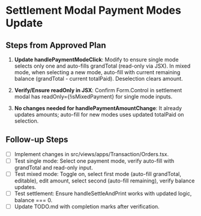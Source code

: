 # Settlement Modal Payment Modes Update

## Steps from Approved Plan

1. **Update handlePaymentModeClick**: Modify to ensure single mode selects only one and auto-fills grandTotal (read-only via JSX). In mixed mode, when selecting a new mode, auto-fill with current remaining balance (grandTotal - current totalPaid). Deselection clears amount.

2. **Verify/Ensure readOnly in JSX**: Confirm Form.Control in settlement modal has readOnly={!isMixedPayment} for single mode inputs.

3. **No changes needed for handlePaymentAmountChange**: It already updates amounts; auto-fill for new modes uses updated totalPaid on selection.

## Follow-up Steps
- [ ] Implement changes in src/views/apps/Transaction/Orders.tsx.
- [ ] Test single mode: Select one payment mode, verify auto-fill with grandTotal and read-only input.
- [ ] Test mixed mode: Toggle on, select first mode (auto-fill grandTotal, editable), edit amount, select second (auto-fill remaining), verify balance updates.
- [ ] Test settlement: Ensure handleSettleAndPrint works with updated logic, balance === 0.
- [ ] Update TODO.md with completion marks after verification.
